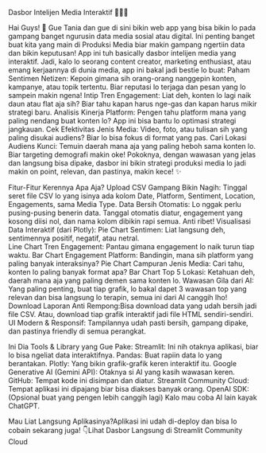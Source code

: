 Dasbor Intelijen Media Interaktif 💅✨🚀

Hai Guys! 👋 Gue Tania  dan gue di sini bikin web app yang bisa bikin lo pada gampang banget ngurusin data media sosial atau digital. Ini penting banget buat kita yang main di Produksi Media biar makin gampang ngertiin data dan bikin keputusan! App ini tuh basically dasbor intelijen media yang interaktif. Jadi, kalo lo seorang content creator, marketing enthusiast, atau emang kerjaannya di dunia media, app ini bakal jadi bestie lo buat:
Paham Sentimen Netizen: Kepoin gimana sih orang-orang nanggepin konten, kampanye, atau topik tertentu. Biar reputasi lo terjaga dan pesan yang lo sampein makin ngena! 
Intip Tren Engagement: Liat deh, konten lo lagi naik daun atau flat aja sih? Biar tahu kapan harus nge-gas dan kapan harus mikir strategi baru. 
Analisis Kinerja Platform: Pengen tahu platform mana yang paling nendang buat konten lo? App ini bisa bantu lo optimasi strategi jangkauan.
Cek Efektivitas Jenis Media: Video, foto, atau tulisan sih yang paling disukai audiens? Biar lo bisa fokus di format yang pas.
Cari Lokasi Audiens Kunci: Temuin daerah mana aja yang paling heboh sama konten lo. Biar targeting demografi makin oke! Pokoknya, dengan wawasan yang jelas dan langsung bisa dipake, dasbor ini bikin strategi produksi media lo jadi makin on point, relevan, dan pastinya, makin kece! ✨

Fitur-Fitur Kerennya Apa Aja?
Upload CSV Gampang Bikin Nagih: Tinggal seret file CSV lo yang isinya ada kolom Date, Platform, Sentiment, Location, Engagements, sama Media Type. 
Data Bersih Otomatis: Lo nggak perlu pusing-pusing benerin data. Tanggal otomatis diatur, engagement yang kosong diisi nol, dan nama kolom dibikin rapi semua. Anti ribet! Visualisasi Data Interaktif (dari Plotly):
Pie Chart Sentimen: Liat langsung deh, sentimennya positif, negatif, atau netral.  
Line Chart Tren Engagement: Pantau gimana engagement lo naik turun tiap waktu.
Bar Chart Engagement Platform: Bandingin, mana sih platform yang paling banyak interaksinya? 
Pie Chart Campuran Jenis Media: Cari tahu, konten lo paling banyak format apa?
Bar Chart Top 5 Lokasi: Ketahuan deh, daerah mana aja yang paling demen sama konten lo.
Wawasan Gila dari AI: Yang paling penting, buat tiap grafik, lo bakal dapet 3 wawasan top yang relevan dan bisa langsung lo terapin, semua ini dari AI canggih lho! 
Download Laporan Anti Rempong:Bisa download data yang udah bersih jadi file CSV. Atau, download tiap grafik interaktif jadi file HTML sendiri-sendiri. 
UI Modern & Responsif: Tampilannya udah pasti bersih, gampang dipake, dan pastinya friendly di semua perangkat.

Ini Dia Tools & Library yang Gue Pake:
Streamlit: Ini nih otaknya aplikasi, biar lo bisa ngeliat data interaktifnya.
Pandas: Buat rapiin data lo yang berantakan.
Plotly: Yang bikin grafik-grafik keren interaktif itu. 
Google Generative AI (Gemini API): Otaknya si AI yang kasih wawasan keren. GitHub: Tempat kode ini disimpan dan diatur. 
Streamlit Community Cloud: Tempat aplikasi ini dipajang biar bisa diakses banyak orang. 
OpenAI SDK: (Opsional buat yang pengen lebih canggih lagi) Kalo mau coba AI lain kayak ChatGPT. 

Mau Liat Langsung Aplikasinya?Aplikasi ini udah di-deploy dan bisa lo cobain sekarang juga! 👇Lihat Dasbor Langsung di Streamlit Community Cloud

